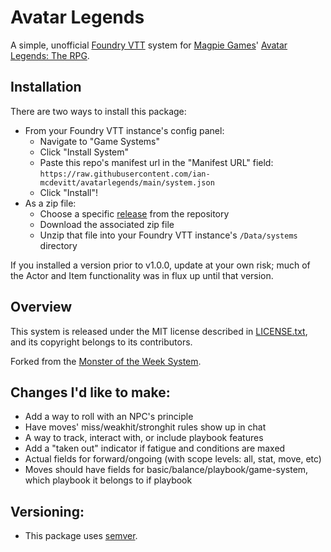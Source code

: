 # Avatar Legends

A simple, unofficial [Foundry VTT](https://foundryvtt.com/) system for [Magpie Games](https://magpiegames.com/)' [Avatar Legends: The RPG](https://magpiegames.com/pages/avatarrpg).

## Installation

There are two ways to install this package:

* From your Foundry VTT instance's config panel:
    * Navigate to "Game Systems"
    * Click "Install System"
    * Paste this repo's manifest url in the "Manifest URL" field: `https://raw.githubusercontent.com/ian-mcdevitt/avatarlegends/main/system.json`
    * Click "Install"!
* As a zip file:
    * Choose a specific [release](https://github.com/ian-mcdevitt/avatarlegends/releases) from the repository
    * Download the associated zip file
    * Unzip that file into your Foundry VTT instance's `/Data/systems` directory

If you installed a version prior to v1.0.0, update at your own risk; much of the Actor and Item functionality was in flux up until that version.

## Overview

This system is released under the MIT license described in [LICENSE.txt](LICENSE.txt), and its copyright belongs to its contributors.

Forked from the [Monster of the Week System](https://gitlab.com/3cell/monsterweek.git).

## Changes I'd like to make:

* Add a way to roll with an NPC's principle
* Have moves' miss/weakhit/stronghit rules show up in chat
* A way to track, interact with, or include playbook features
* Add a "taken out" indicator if fatigue and conditions are maxed
* Actual fields for forward/ongoing (with scope levels: all, stat, move, etc)
* Moves should have fields for basic/balance/playbook/game-system, which playbook it belongs to if playbook

## Versioning:

* This package uses [semver](https://semver.org/).
